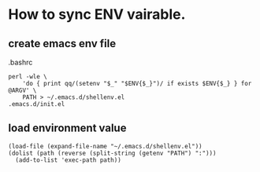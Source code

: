 # How to sync ENV vairable.

## create emacs env file
.bashrc
```
perl -wle \
    'do { print qq/(setenv "$_" "$ENV{$_}")/ if exists $ENV{$_} } for @ARGV' \
    PATH > ~/.emacs.d/shellenv.el
.emacs.d/init.el
```

## load environment value
```
(load-file (expand-file-name "~/.emacs.d/shellenv.el"))
(dolist (path (reverse (split-string (getenv "PATH") ":")))
  (add-to-list 'exec-path path))
```
